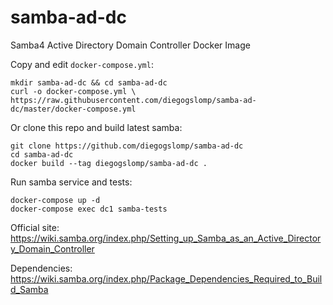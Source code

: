 # samba-ad-dc

Samba4 Active Directory Domain Controller Docker Image

Copy and edit `docker-compose.yml`:
```
mkdir samba-ad-dc && cd samba-ad-dc
curl -o docker-compose.yml \
https://raw.githubusercontent.com/diegogslomp/samba-ad-dc/master/docker-compose.yml

```

Or clone this repo and build latest samba:
```
git clone https://github.com/diegogslomp/samba-ad-dc
cd samba-ad-dc
docker build --tag diegogslomp/samba-ad-dc .
```

Run samba service and tests:
```
docker-compose up -d
docker-compose exec dc1 samba-tests
```

Official site: https://wiki.samba.org/index.php/Setting_up_Samba_as_an_Active_Directory_Domain_Controller

Dependencies: https://wiki.samba.org/index.php/Package_Dependencies_Required_to_Build_Samba
